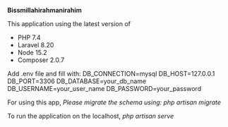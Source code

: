 **Bissmillahirahmanirahim**

This application using the latest version of 
- PHP 7.4
- Laravel 8.20
- Node 15.2
- Composer 2.0.7

Add .env file and fill with:
DB_CONNECTION=mysql
DB_HOST=127.0.0.1
DB_PORT=3306
DB_DATABASE=your_db_name
DB_USERNAME=your_user_name
DB_PASSWORD=your_password

For using this app, *Please migrate the schema using: php artisan migrate*

To run the application on the localhost, *php artisan serve* 
